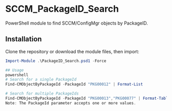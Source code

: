# SCCM_PackageID_Search
PowerShell module to find SCCM/ConfigMgr objects by PackageID.

## Installation
Clone the repository or download the module files, then import:
```powershell
Import-Module .\PackageID_Search.psd1 -Force

## Usage
powershell
# Search for a single PackageId
Find-CMObjectByPackageId -PackageId "PKG00012" | Format-List

# Search for multiple PackageIds
Find-CMObjectByPackageId -PackageId "PKG00013","PKG00077" | Format-Table
Note: The PackageId parameter accepts one or more values.

